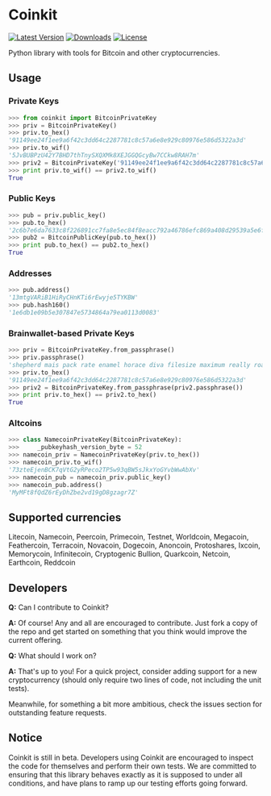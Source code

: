 Coinkit
=====

[![Latest Version](https://pypip.in/version/coinkit/badge.svg)](https://pypi.python.org/pypi/coinkit/)
[![Downloads](https://pypip.in/download/coinkit/badge.svg)](https://pypi.python.org/pypi/coinkit/)
[![License](https://pypip.in/license/coinkit/badge.svg)](https://pypi.python.org/pypi/coinkit>/)

Python library with tools for Bitcoin and other cryptocurrencies.

## Usage

### Private Keys

```python
>>> from coinkit import BitcoinPrivateKey
>>> priv = BitcoinPrivateKey()
>>> priv.to_hex()
'91149ee24f1ee9a6f42c3dd64c2287781c8c57a6e8e929c80976e586d5322a3d'
>>> priv.to_wif()
'5JvBUBPzU42Y7BHD7thTnySXQXMk8XEJGGQGcyBw7CCkw8RAH7m'
>>> priv2 = BitcoinPrivateKey('91149ee24f1ee9a6f42c3dd64c2287781c8c57a6e8e929c80976e586d5322a3d')
>>> print priv.to_wif() == priv2.to_wif()
True
```

### Public Keys

```python
>>> pub = priv.public_key()
>>> pub.to_hex()
'2c6b7e6da7633c8f226891cc7fa8e5ec84f8eacc792a46786efc869a408d29539a5e6f8de3f71c0014e8ea71691c7b41f45c083a074fef7ab5c321753ba2b3fe'
>>> pub2 = BitcoinPublicKey(pub.to_hex())
>>> print pub.to_hex() == pub2.to_hex()
True
```

### Addresses

```python
>>> pub.address()
'13mtgVARiB1HiRyCHnKTi6rEwyje5TYKBW'
>>> pub.hash160()
'1e6db1e09b5e307847e5734864a79ea0113d0083'
```

### Brainwallet-based Private Keys

```python
>>> priv = BitcoinPrivateKey.from_passphrase()
>>> priv.passphrase()
'shepherd mais pack rate enamel horace diva filesize maximum really roar mall'
>>> priv.to_hex()
'91149ee24f1ee9a6f42c3dd64c2287781c8c57a6e8e929c80976e586d5322a3d'
>>> priv2 = BitcoinPrivateKey.from_passphrase(priv2.passphrase())
>>> print priv.to_hex() == priv2.to_hex()
True
```

### Altcoins

```python
>>> class NamecoinPrivateKey(BitcoinPrivateKey):
>>>     _pubkeyhash_version_byte = 52
>>> namecoin_priv = NamecoinPrivateKey(priv.to_hex())
>>> namecoin_priv.to_wif()
'73zteEjenBCK7qVtG2yRPeco2TP5w93qBW5sJkxYoGYvbWwAbXv'
>>> namecoin_pub = namecoin_priv.public_key()
>>> namecoin_pub.address()
'MyMFt8fQdZ6rEyDhZbe2vd19gD8gzagr7Z'
```

## Supported currencies

Litecoin, Namecoin, Peercoin, Primecoin, Testnet, Worldcoin, Megacoin, Feathercoin, Terracoin, Novacoin, Dogecoin, Anoncoin, Protoshares, Ixcoin, Memorycoin, Infinitecoin, Cryptogenic Bullion, Quarkcoin, Netcoin, Earthcoin, Reddcoin

## Developers

**Q:** Can I contribute to Coinkit?

**A:** Of course! Any and all are encouraged to contribute. Just fork a copy of the repo and get started on something that you think would improve the current offering.

**Q:** What should I work on?

**A:** That's up to you! For a quick project, consider adding support for a new cryptocurrency (should only require two lines of code, not including the unit tests).

Meanwhile, for something a bit more ambitious, check the issues section for outstanding feature requests.

## Notice

Coinkit is still in beta. Developers using Coinkit are encouraged to inspect the code for themselves and perform their own tests. We are committed to ensuring that this library behaves exactly as it is supposed to under all conditions, and have plans to ramp up our testing efforts going forward.
